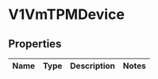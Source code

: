 # V1VmTPMDevice

## Properties
Name | Type | Description | Notes
------------ | ------------- | ------------- | -------------
